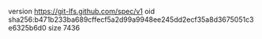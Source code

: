 version https://git-lfs.github.com/spec/v1
oid sha256:b471b233ba689cffecf5a2d99a9948ee245dd2ecf35a8d3675051c3e6325b6d0
size 7436
